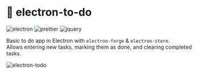 # 📝 electron-to-do

![electron](https://img.shields.io/badge/electron-fff?style=flat&logo=electron) ![prettier](https://img.shields.io/badge/prettier-blue?style=flat&logo=prettier) ![jquery](https://img.shields.io/badge/jquery-yellow?style=flat&logo=jquery)

Basic to do app in Electron with `electron-forge` & `electron-store`. <br />
Allows entering new tasks, marking them as done, and clearing completed tasks.

![electron-todo](https://user-images.githubusercontent.com/38048916/124805257-903f0800-df5b-11eb-85da-a1ac65eefd79.gif)
